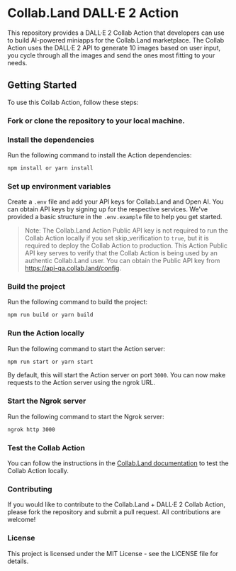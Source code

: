 # Collab.Land DALL·E 2 Action

This repository provides a DALL·E 2 Collab Action that developers can use to build AI-powered miniapps for the Collab.Land marketplace. The Collab Action uses the DALL·E 2 API to generate 10 images based on user input, you cycle through all the images and send the ones most fitting to your needs.

## Getting Started

To use this Collab Action, follow these steps:

### Fork or clone the repository to your local machine.

### Install the dependencies

Run the following command to install the Action dependencies:

```bash
npm install or yarn install
```

### Set up environment variables

Create a `.env` file and add your API keys for Collab.Land and Open AI. You can obtain API keys by signing up for the respective services. We've provided a basic structure in the `.env.example` file to help you get started.

> Note: The Collab.Land Action Public API key is not required to run the Collab Action locally if you set skip_verification to `true`, but it is required to deploy the Collab Action to production. This Action Public API key serves to verify that the Collab Action is being used by an authentic Collab.Land user. You can obtain the Public API key from https://api-qa.collab.land/config.

### Build the project

Run the following command to build the project:

```bash
npm run build or yarn build
```

### Run the Action locally

Run the following command to start the Action server:

```bash
npm run start or yarn start
```

By default, this will start the Action server on port `3000`. You can now make requests to the Action server using the ngrok URL.

### Start the Ngrok server

Run the following command to start the Ngrok server:

```bash
ngrok http 3000
```

### Test the Collab Action

You can follow the instructions in the [Collab.Land documentation](https://dev.collab.land/docs/upstream-integrations/collab-actions/getting-started-with-collab-actions#test-the-actions-in-a-discord-server) to test the Collab Action locally.

### Contributing

If you would like to contribute to the Collab.Land + DALL·E 2 Collab Action, please fork the repository and submit a pull request. All contributions are welcome!

### License

This project is licensed under the MIT License - see the LICENSE file for details.
